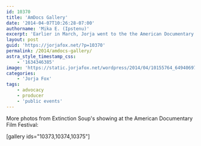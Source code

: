 ```yaml
---
id: 10370
title: 'AmDocs Gallery'
date: '2014-04-07T10:26:28-07:00'
authorname: 'Mika E. (Ipstenu)'
excerpt: 'Earlier in March, Jorja went to the the American Documentary Film Festival for Extinction Soup.'
layout: post
guid: 'https://jorjafox.net/?p=10370'
permalink: /2014/amdocs-gallery/
astra_style_timestamp_css:
    - '1634346385'
image: 'https://static.jorjafox.net/wordpress/2014/04/10155764_649406975125211_5850942742010849950_n_w580_h386.jpg'
categories:
    - 'Jorja Fox'
tags:
    - advocacy
    - producer
    - 'public events'
---
```


More photos from Extinction Soup's showing at the American Documentary Film Festival:

[gallery ids="10373,10374,10375"]
